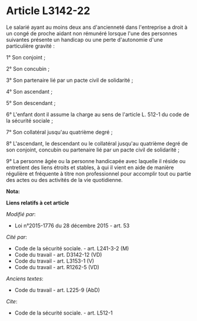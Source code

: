 # Article L3142-22

Le salarié ayant au moins deux ans d'ancienneté dans l'entreprise a droit à un congé de proche aidant non rémunéré lorsque
l'une des personnes suivantes présente un handicap ou une perte d'autonomie d'une particulière gravité : 

1° Son conjoint ; 

2° Son concubin ; 

3° Son partenaire lié par un pacte civil de solidarité ; 

4° Son ascendant ; 

5° Son descendant ; 

6° L'enfant dont il assume la charge au sens de l'article L. 512-1 du code de la sécurité sociale ; 

7° Son collatéral jusqu'au quatrième degré ; 

8° L'ascendant, le descendant ou le collatéral jusqu'au quatrième degré de son conjoint, concubin ou partenaire lié par un
pacte civil de solidarité ;

9° La personne âgée ou la personne handicapée avec laquelle il réside ou entretient des liens étroits et stables, à qui il
vient en aide de manière régulière et fréquente à titre non professionnel pour accomplir tout ou partie des actes ou des
activités de la vie quotidienne.

**Nota:**



**Liens relatifs à cet article**

_Modifié par_:

  - Loi n°2015-1776 du 28 décembre 2015 - art. 53

_Cité par_:

  - Code de la sécurité sociale. - art. L241-3-2 (M)
  - Code du travail - art. D3142-12 (VD)
  - Code du travail - art. L3153-1 (V)
  - Code du travail - art. R1262-5 (VD)

_Anciens textes_:

  - Code du travail - art. L225-9 (AbD)

_Cite_:

  - Code de la sécurité sociale. - art. L512-1
